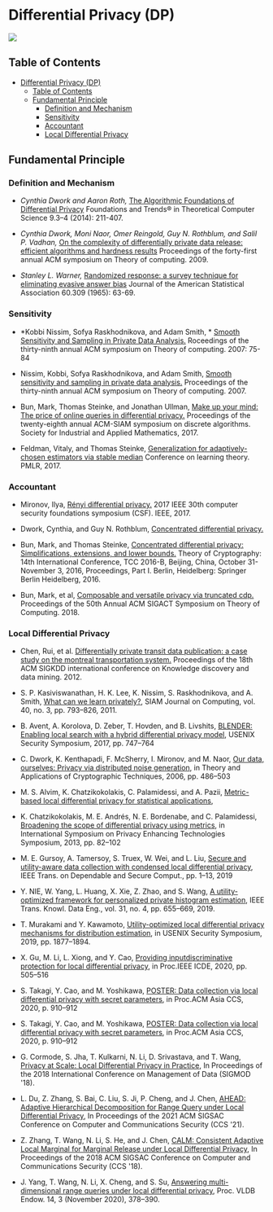 # Differential Privacy (DP)


![](https://badgen.net/badge/:papers/:22/blue) 


## Table of Contents

- [Differential Privacy (DP)](#differential-privacy-dp)
  - [Table of Contents](#table-of-contents)
  - [Fundamental Principle](#fundamental-principle)
    - [Definition and Mechanism](#definition-and-mechanism)
    - [Sensitivity](#sensitivity)
    - [Accountant](#accountant)
    - [Local Differential Privacy](#local-differential-privacy)


## Fundamental Principle

### Definition and Mechanism

- *Cynthia Dwork and Aaron Roth,*
  [The Algorithmic Foundations of Differential Privacy](https://www.cis.upenn.edu/~aaroth/Papers/privacybook.pdf)
  Foundations and Trends® in Theoretical Computer Science 9.3–4 (2014): 211-407.

- *Cynthia Dwork, Moni Naor, Omer Reingold, Guy N. Rothblum, and Salil P. Vadhan,*
  [On the complexity of differentially private data release: efficient algorithms and hardness results](https://dl.acm.org/doi/10.1145/1536414.1536467)
  Proceedings of the forty-first annual ACM symposium on Theory of computing. 2009.

- *Stanley L. Warner,* 
   [Randomized response: a survey technique for eliminating evasive answer bias](https://www.tandfonline.com/doi/abs/10.1080/01621459.1965.10480775)
   Journal of the American Statistical Association 60.309 (1965): 63-69.  


### Sensitivity
- *Kobbi Nissim, Sofya Raskhodnikova, and Adam Smith, *
  [Smooth Sensitivity and Sampling in Private Data Analysis.](https://cs-people.bu.edu/ads22/pubs/NRS07/NRS07-full-draft-v1.pdf)
  Roceedings of the thirty-ninth annual ACM symposium on Theory of computing. 2007: 75-84
  
- Nissim, Kobbi, Sofya Raskhodnikova, and Adam Smith, 
  [Smooth sensitivity and sampling in private data analysis.](https://cs-people.bu.edu/ads22/pubs/NRS07/NRS07-full-draft-v1.pdf)
  Proceedings of the thirty-ninth annual ACM symposium on Theory of computing. 2007.

- Bun, Mark, Thomas Steinke, and Jonathan Ullman, 
  [Make up your mind: The price of online queries in differential privacy.](https://arxiv.org/pdf/1604.04618.pdf)
  Proceedings of the twenty-eighth annual ACM-SIAM symposium on discrete algorithms. Society for Industrial and Applied Mathematics, 2017.
  
- Feldman, Vitaly, and Thomas Steinke, 
  [Generalization for adaptively-chosen estimators via stable median](http://proceedings.mlr.press/v65/feldman17a/feldman17a.pdf) 
  Conference on learning theory. PMLR, 2017.
  
### Accountant

- Mironov, Ilya, 
  [Rényi differential privacy.](https://arxiv.org/pdf/1702.07476.pdf) 
  2017 IEEE 30th computer security foundations symposium (CSF). IEEE, 2017.

- Dwork, Cynthia, and Guy N. Rothblum, 
  [Concentrated differential privacy.](https://arxiv.org/pdf/1603.01887.pdf)
  
- Bun, Mark, and Thomas Steinke, 
  [Concentrated differential privacy: Simplifications, extensions, and lower bounds.](https://arxiv.org/pdf/1605.02065.pdf)
  Theory of Cryptography: 14th International Conference, TCC 2016-B, Beijing, China, October 31-November 3, 2016, Proceedings, Part I. Berlin, Heidelberg: Springer Berlin Heidelberg, 2016.

- Bun, Mark, et al, 
  [Composable and versatile privacy via truncated cdp.](https://projects.iq.harvard.edu/files/privacytools/files/bun_mark_composable_.pdf) 
  Proceedings of the 50th Annual ACM SIGACT Symposium on Theory of Computing. 2018.


### Local Differential Privacy
  
- Chen, Rui, et al. 
  [Differentially private transit data publication: a case study on the montreal transportation system.](https://dl.acm.org/doi/10.1145/2339530.2339564) 
  Proceedings of the 18th ACM SIGKDD international conference on Knowledge discovery and data mining. 2012.
  
- S. P. Kasiviswanathan, H. K. Lee, K. Nissim, S. Raskhodnikova, and A. Smith, 
  [What can we learn privately?](https://arxiv.org/pdf/0803.0924.pdf),
  SIAM Journal on Computing, vol. 40, no. 3, pp. 793–826, 2011.

- B. Avent, A. Korolova, D. Zeber, T. Hovden, and B. Livshits,
  [BLENDER: Enabling local search with a hybrid differential privacy model](https://www.usenix.org/conference/usenixsecurity17/technical-sessions/presentation/avent),
  USENIX Security Symposium, 2017, pp. 747–764

- C. Dwork, K. Kenthapadi, F. McSherry, I. Mironov, and M. Naor,
  [Our data, ourselves: Privacy via distributed noise generation](https://link.springer.com/chapter/10.1007/11761679_29),
  in Theory and Applications of Cryptographic Techniques, 2006, pp. 486–503

- M. S. Alvim, K. Chatzikokolakis, C. Palamidessi, and A. Pazii,
  [Metric-based local differential privacy for statistical applications](https://arxiv.org/pdf/1805.01456.pdf),

- K. Chatzikokolakis, M. E. Andrés, N. E. Bordenabe, and C. Palamidessi, 
  [Broadening the scope of differential privacy using metrics](https://link.springer.com/chapter/10.1007/978-3-642-39077-7_5), 
  in International Symposium on Privacy Enhancing Technologies Symposium, 2013, pp. 82–102

- M. E. Gursoy, A. Tamersoy, S. Truex, W. Wei, and L. Liu, 
  [Secure and utility-aware data collection with condensed local differential privacy](https://arxiv.org/pdf/1905.06361.pdf),
  IEEE Trans. on Dependable and Secure Comput., pp. 1–13, 2019

- Y. NIE, W. Yang, L. Huang, X. Xie, Z. Zhao, and S. Wang, 
 [A utility-optimized framework for personalized private histogram estimation](https://ieeexplore.ieee.org/document/8368271),
  IEEE Trans. Knowl. Data Eng., vol. 31, no. 4, pp. 655–669, 2019.

- T. Murakami and Y. Kawamoto, 
  [Utility-optimized local differential privacy mechanisms for distribution estimation](https://arxiv.org/pdf/1807.11317.pdf),
  in USENIX Security Symposium, 2019, pp. 1877–1894.

- X. Gu, M. Li, L. Xiong, and Y. Cao, 
  [Providing inputdiscriminative protection for local differential privacy](https://arxiv.org/pdf/1911.01402.pdf),
  in Proc.IEEE ICDE, 2020, pp. 505–516

- S. Takagi, Y. Cao, and M. Yoshikawa, 
  [POSTER: Data collection via local differential privacy with secret parameters](https://dl.acm.org/doi/10.1145/3320269.3405441),
  in Proc.ACM Asia CCS, 2020, p. 910–912


- S. Takagi, Y. Cao, and M. Yoshikawa, 
  [POSTER: Data collection via local differential privacy with secret parameters](https://dl.acm.org/doi/10.1145/3320269.3405441),
  in Proc.ACM Asia CCS, 2020, p. 910–912


- G. Cormode, S. Jha, T. Kulkarni, N. Li, D. Srivastava, and T. Wang, 
  [Privacy at Scale: Local Differential Privacy in Practice](https://doi.org/10.1145/3183713.3197390), In Proceedings of the 2018 International Conference on Management of Data (SIGMOD '18). 

- L. Du, Z. Zhang, S. Bai, C. Liu, S. Ji, P. Cheng, and J. Chen,
  [AHEAD: Adaptive Hierarchical Decomposition for Range Query under Local Differential Privacy](https://doi.org/10.1145/3460120.3485668), In Proceedings of the 2021 ACM SIGSAC Conference on Computer and Communications Security (CCS '21). 

- Z. Zhang, T. Wang, N. Li, S. He, and J. Chen, [CALM: Consistent Adaptive Local Marginal for Marginal Release under Local Differential Privacy](https://doi.org/10.1145/3243734.3243742), In Proceedings of the 2018 ACM SIGSAC Conference on Computer and Communications Security (CCS '18).

- J. Yang, T. Wang, N. Li, X. Cheng, and S. Su, [Answering multi-dimensional range queries under local differential privacy](https://doi.org/10.14778/3430915.3430927), Proc. VLDB Endow. 14, 3 (November 2020), 378–390.
